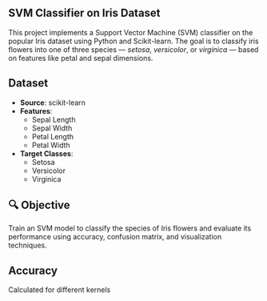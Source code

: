 ## SVM Classifier on Iris Dataset 

This project implements a Support Vector Machine (SVM) classifier on the popular Iris dataset using Python and Scikit-learn. The goal is to classify iris flowers into one of three species — *setosa*, *versicolor*, or *virginica* — based on features like petal and sepal dimensions.

## Dataset
- **Source**: scikit-learn
- **Features**:
  - Sepal Length
  - Sepal Width
  - Petal Length
  - Petal Width
- **Target Classes**:
  - Setosa
  - Versicolor
  - Virginica

## 🔍 Objective

Train an SVM model to classify the species of Iris flowers and evaluate its performance using accuracy, confusion matrix, and visualization techniques.

## Accuracy 
Calculated for different kernels